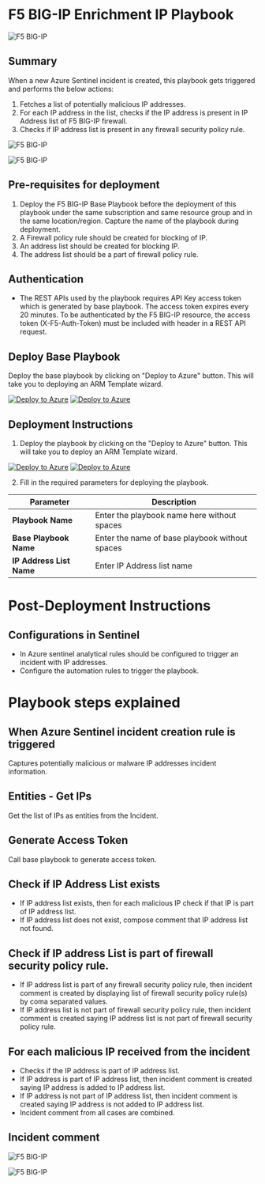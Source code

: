 # F5 BIG-IP Enrichment IP Playbook

![F5 BIG-IP](../logo.jpg)

## Summary
 When a new Azure Sentinel incident is created, this playbook gets triggered and performs the below actions:
 1. Fetches a list of potentially malicious IP addresses.
 2. For each IP address in the list, checks if the IP address is present in IP Address list of F5 BIG-IP firewall.
 3. Checks if IP address list is present in any firewall security policy rule.

 ![F5 BIG-IP](./Images/PlaybookDesignerLight.png)

![F5 BIG-IP](./Images/PlaybookDesignerDark.png)


 ## Pre-requisites for deployment
1. Deploy the F5 BIG-IP Base Playbook before the deployment of this playbook under the same subscription and same resource group and in the same location/region. Capture the name of the playbook during deployment.
2. A Firewall policy rule should be created for blocking of IP.
3. An address list should be created for blocking IP.
4. The address list should be a part of firewall policy rule.

## Authentication

* The REST APIs used by the playbook requires API Key access token which is generated by base playbook. The access token expires every 20 minutes. To be authenticated by the F5 BIG-IP resource, the access token (X-F5-Auth-Token) must be included with header in a REST API request.

## Deploy Base Playbook

 Deploy the base playbook by clicking on "Deploy to Azure" button. This will take you to deploying an ARM Template wizard.

[![Deploy to Azure](https://aka.ms/deploytoazurebutton)](https://portal.azure.com/#create/Microsoft.Template/uri/https%3A%2Fraw.githubusercontent.com/dharmaAccenture/Azure-Sentinel/F5BigIP/Playbooks/F5BigIP/Playbooks/BasePlaybook-F5BigIP/azuredeploy.json) [![Deploy to Azure](https://aka.ms/deploytoazuregovbutton)](https://portal.azure.com/#create/Microsoft.Template/uri/https%3A%2Fraw.githubusercontent.com/dharmaAccenture/Azure-Sentinel/F5BigIP/Playbooks/F5BigIP/Playbooks/BasePlaybook-F5BigIP/azuredeploy.json) 


 ## Deployment Instructions
 1. Deploy the playbook by clicking on the "Deploy to Azure" button. This will take you to deploy an ARM Template wizard.

 [![Deploy to Azure](https://aka.ms/deploytoazurebutton)](https://portal.azure.com/#create/Microsoft.Template/uri/https%3A%2Fraw.githubusercontent.com/dharmaAccenture/Azure-Sentinel/F5BigIP/Playbooks/F5BigIP/Playbooks/EnrichmentIP-F5BigIP/azuredeploy.json)   [![Deploy to Azure](https://aka.ms/deploytoazuregovbutton)](https://portal.azure.com/#create/Microsoft.Template/uri/https%3A%2Fraw.githubusercontent.com/dharmaAccenture/Azure-Sentinel/F5BigIP/Playbooks/F5BigIP/Playbooks/EnrichmentIP-F5BigIP/azuredeploy.json)  

 2. Fill in the required parameters for deploying the playbook.

 | Parameter  | Description |
| ------------- | ------------- |
| **Playbook Name** | Enter the playbook name here without spaces |
| **Base Playbook Name**|Enter the name of base playbook without spaces |
| **IP Address List Name** | Enter IP Address list name |


# Post-Deployment Instructions 
## Configurations in Sentinel
- In Azure sentinel analytical rules should be configured to trigger an incident with IP addresses. 
- Configure the automation rules to trigger the playbook.

# Playbook steps explained
## When Azure Sentinel incident creation rule is triggered
  Captures potentially malicious or malware IP addresses incident information.

## Entities - Get IPs
  Get the list of IPs as entities from the Incident.

## Generate Access Token
 Call base playbook to generate access token.

 ## Check if IP Address List exists
 * If IP address list exists, then for each malicious IP check if that IP is part of IP address list.
 * If IP address list does not exist, compose comment that IP address list not found.

 ## Check if IP address List is part of firewall security policy rule.
  - If IP address list is part of any firewall security policy rule, then incident comment is created by displaying list of firewall security policy rule(s) by coma separated values.
  - If IP address list is not part of firewall security policy rule, then incident comment is created saying IP address list is not part of firewall security policy rule.

## For each malicious IP received from the incident
 - Checks if the IP address is part of IP address list.
  - If IP address is part of IP address list, then incident comment is created saying IP address is added to IP address list.
  - If IP address is not part of IP address list, then incident comment is created saying IP address is not added to IP address list.
  - Incident comment from all cases are combined.

  ## Incident comment 
![F5 BIG-IP](./Images/IncidentCommentLight.png)

![F5 BIG-IP](./Images/IncidentCommentDark.png)

